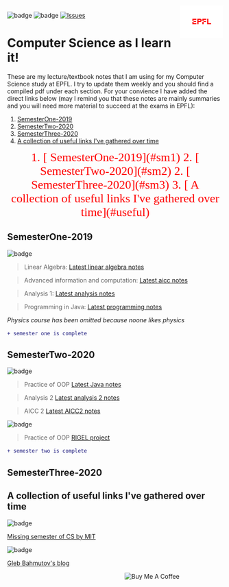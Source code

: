 <img src="extraFigures/epfl.png" align="right" width="100">

![badge](https://img.shields.io/badge/Coming_soon:sample_exam_pdfs-red.svg)
![badge](https://img.shields.io/badge/Recently_added:_project_files-green.svg)
[![Issues][current-shield]][current-url]


# Computer Science as I learn it!
These are my lecture/textbook notes that I am using for my Computer Science study at EPFL. I try to update them weekly and you should find a compiled pdf under each section. For your convience I have added the direct links below (may I remind you that these notes are mainly summaries and you will need more material to succeed at the exams in EPFL):


1. [ SemesterOne-2019](#sm1)
2. [ SemesterTwo-2020](#sm2)
2. [ SemesterThree-2020](#sm3)
3. [ A collection of useful links I've gathered over time](#useful)

<div style="text-align:center"><span style="color:red; font-family:Georgia; font-size:2em;"> 1. [ SemesterOne-2019](#sm1)
2. [ SemesterTwo-2020](#sm2)
2. [ SemesterThree-2020](#sm3)
3. [ A collection of useful links I've gathered over time](#useful)
  </span></div>


<a name="sm1"></a>
## SemesterOne-2019
![badge](https://img.shields.io/badge/lecture_notes-blue.svg)
> Linear Algebra: [Latest linear algebra notes](https://github.com/alptheexplorer/epflLectureNotes/blob/master/epflLectureNotes/semesterOne/linearAlgebra/linearAlgebra.pdf)

> Advanced information and computation: [Latest aicc notes](https://github.com/alptheexplorer/epflLectureNotes/blob/master/epflLectureNotes/semesterOne/advancedComputation/aicc.pdf)

> Analysis 1:  [Latest analysis notes](https://github.com/alptheexplorer/epflLectureNotes/blob/master/epflLectureNotes/semesterOne/analysis/analysis.pdf)

> Programming in Java:  [Latest programming notes](https://github.com/alptheexplorer/epflLectureNotes/blob/master/epflLectureNotes/semesterOne/IntroductionToProgramming-Sam/ch1.md)

*Physics course has been omitted because noone likes physics*

```diff
+ semester one is complete
```


<a name="sm2"></a>
## SemesterTwo-2020
![badge](https://img.shields.io/badge/lecture_notes-blue.svg)
> Practice of OOP [Latest Java notes](https://github.com/alptheexplorer/epflLectureNotes/blob/master/epflLectureNotes/semesterTwo/POOP/POOP.md) 

> Analysis 2 [Latest analysis 2 notes](https://github.com/alptheexplorer/epflLectureNotes/blob/master/epflLectureNotes/semesterTwo/analysisTwo/analysis2.pdf)

> AICC 2 [Latest AICC2 notes](https://github.com/alptheexplorer/epflLectureNotes/blob/master/epflLectureNotes/semesterTwo/AICC%202/AICC2.pdf)

![badge](https://img.shields.io/badge/projects-green.svg)
> Practice of OOP [RIGEL project](https://github.com/alptheexplorer/RIGEL)

```diff
+ semester two is complete
```

<a name="sm3"></a>
## SemesterThree-2020

<a name="useful"></a>
## A collection of useful links I've gathered over time
![badge](https://img.shields.io/badge/general_stuff-orange.svg)

[Missing semester of CS by MIT](https://missing.csail.mit.edu/)

![badge](https://img.shields.io/badge/software_engineering_related-green.svg)

[Gleb Bahmutov's blog](https://glebbahmutov.com/)


<a href="https://www.buymeacoffee.com/MGcsKPtYI" target="_blank"><img src="https://cdn.buymeacoffee.com/buttons/default-red.png" alt="Buy Me A Coffee" width="230" align="right" ></a>


[current-shield]: https://img.shields.io/badge/Current_Semester:Three-Orange.svg
[current-url]: https://github.com/alptheexplorer/epflLectureNotes#sm2




